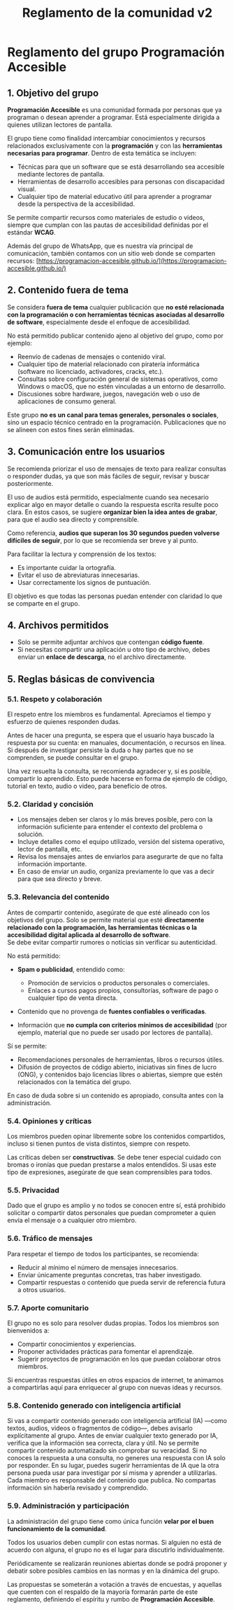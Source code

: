 ﻿---
layout: page
title: Reglamento de la comunidad v2
permalink: /reglamento-v2/
---

# Reglamento del grupo Programación Accesible

## 1. Objetivo del grupo

**Programación Accesible** es una comunidad formada por personas que ya programan o desean aprender a programar. Está especialmente dirigida a quienes utilizan lectores de pantalla.

El grupo tiene como finalidad intercambiar conocimientos y recursos relacionados exclusivamente con la **programación** y con las **herramientas necesarias para programar**. Dentro de esta temática se incluyen:

* Técnicas para que un software que se está desarrollando sea accesible mediante lectores de pantalla.
* Herramientas de desarrollo accesibles para personas con discapacidad visual.
* Cualquier tipo de material educativo útil para aprender a programar desde la perspectiva de la accesibilidad.

Se permite compartir recursos como materiales de estudio o videos, siempre que cumplan con las pautas de accesibilidad definidas por el estándar **WCAG**.

Además del grupo de WhatsApp, que es nuestra vía principal de comunicación, también contamos con un sitio web donde se comparten recursos:
[https://programacion-accesible.github.io/](https://programacion-accesible.github.io/)

## 2. Contenido fuera de tema

Se considera **fuera de tema** cualquier publicación que **no esté relacionada con la programación o con herramientas técnicas asociadas al desarrollo de software**, especialmente desde el enfoque de accesibilidad.

No está permitido publicar contenido ajeno al objetivo del grupo, como por ejemplo:

* Reenvío de cadenas de mensajes o contenido viral.
* Cualquier tipo de material relacionado con piratería informática (software no licenciado, activadores, cracks, etc.).
* Consultas sobre configuración general de sistemas operativos, como Windows o macOS, que no estén vinculadas a un entorno de desarrollo.
* Discusiones sobre hardware, juegos, navegación web o uso de aplicaciones de consumo general.

Este grupo **no es un canal para temas generales, personales o sociales**, sino un espacio técnico centrado en la programación. Publicaciones que no se alineen con estos fines serán eliminadas.

## 3. Comunicación entre los usuarios

Se recomienda priorizar el uso de mensajes de texto para realizar consultas o responder dudas, ya que son más fáciles de seguir, revisar y buscar posteriormente.

El uso de audios está permitido, especialmente cuando sea necesario explicar algo en mayor detalle o cuando la respuesta escrita resulte poco clara. En estos casos, se sugiere **organizar bien la idea antes de grabar**, para que el audio sea directo y comprensible.

Como referencia, **audios que superan los 30 segundos pueden volverse difíciles de seguir**, por lo que se recomienda ser breve y al punto.

Para facilitar la lectura y comprensión de los textos:

* Es importante cuidar la ortografía.
* Evitar el uso de abreviaturas innecesarias.
* Usar correctamente los signos de puntuación.

El objetivo es que todas las personas puedan entender con claridad lo que se comparte en el grupo.

## 4. Archivos permitidos

* Solo se permite adjuntar archivos que contengan **código fuente**.
* Si necesitas compartir una aplicación u otro tipo de archivo, debes enviar un **enlace de descarga**, no el archivo directamente.

## 5. Reglas básicas de convivencia

### 5.1. Respeto y colaboración

El respeto entre los miembros es fundamental. Apreciamos el tiempo y esfuerzo de quienes responden dudas.

Antes de hacer una pregunta, se espera que el usuario haya buscado la respuesta por su cuenta: en manuales, documentación, o recursos en línea. Si después de investigar persiste la duda o hay partes que no se comprenden, se puede consultar en el grupo.

Una vez resuelta la consulta, se recomienda agradecer y, si es posible, compartir lo aprendido. Esto puede hacerse en forma de ejemplo de código, tutorial en texto, audio o video, para beneficio de otros.

### 5.2. Claridad y concisión

* Los mensajes deben ser claros y lo más breves posible, pero con la información suficiente para entender el contexto del problema o solución.
* Incluye detalles como el equipo utilizado, versión del sistema operativo, lector de pantalla, etc.
* Revisa los mensajes antes de enviarlos para asegurarte de que no falta información importante.
* En caso de enviar un audio, organiza previamente lo que vas a decir para que sea directo y breve.

### 5.3. Relevancia del contenido

Antes de compartir contenido, asegúrate de que esté alineado con los objetivos del grupo. Solo se permite material que esté **directamente relacionado con la programación, las herramientas técnicas o la accesibilidad digital aplicada al desarrollo de software**.  
Se debe evitar compartir rumores o noticias sin verificar su autenticidad.

No está permitido:

* **Spam o publicidad**, entendido como:

  * Promoción de servicios o productos personales o comerciales.
  * Enlaces a cursos pagos propios, consultorías, software de pago o cualquier tipo de venta directa.
* Contenido que no provenga de **fuentes confiables o verificadas**.
* Información que **no cumpla con criterios mínimos de accesibilidad** (por ejemplo, material que no puede ser usado por lectores de pantalla).

Sí se permite:

* Recomendaciones personales de herramientas, libros o recursos útiles.
* Difusión de proyectos de código abierto, iniciativas sin fines de lucro (ONG), y contenidos bajo licencias libres o abiertas, siempre que estén relacionados con la temática del grupo.

En caso de duda sobre si un contenido es apropiado, consulta antes con la administración.

### 5.4. Opiniones y críticas

Los miembros pueden opinar libremente sobre los contenidos compartidos, incluso si tienen puntos de vista distintos, siempre con respeto.

Las críticas deben ser **constructivas**. Se debe tener especial cuidado con bromas o ironías que puedan prestarse a malos entendidos. Si usas este tipo de expresiones, asegúrate de que sean comprensibles para todos.

### 5.5. Privacidad

Dado que el grupo es amplio y no todos se conocen entre sí, está prohibido solicitar o compartir datos personales que puedan comprometer a quien envía el mensaje o a cualquier otro miembro.

### 5.6. Tráfico de mensajes

Para respetar el tiempo de todos los participantes, se recomienda:

* Reducir al mínimo el número de mensajes innecesarios.
* Enviar únicamente preguntas concretas, tras haber investigado.
* Compartir respuestas o contenido que pueda servir de referencia futura a otros usuarios.

### 5.7. Aporte comunitario

El grupo no es solo para resolver dudas propias. Todos los miembros son bienvenidos a:

* Compartir conocimientos y experiencias.
* Proponer actividades prácticas para fomentar el aprendizaje.
* Sugerir proyectos de programación en los que puedan colaborar otros miembros.

Si encuentras respuestas útiles en otros espacios de internet, te animamos a compartirlas aquí para enriquecer al grupo con nuevas ideas y recursos.

### 5.8. Contenido generado con inteligencia artificial

Si vas a compartir contenido generado con inteligencia artificial (IA) —como textos, audios, videos o fragmentos de código—, debes avisarlo explícitamente al grupo.
Antes de enviar cualquier texto generado por IA, verifica que la información sea correcta, clara y útil. No se permite compartir contenido automatizado sin comprobar su veracidad.
Si no conoces la respuesta a una consulta, no generes una respuesta con IA solo por responder. En su lugar, puedes sugerir herramientas de IA que la otra persona pueda usar para investigar por sí misma y aprender a utilizarlas.
Cada miembro es responsable del contenido que publica. No compartas información sin haberla revisado y comprendido.

### 5.9. Administración y participación

La administración del grupo tiene como única función **velar por el buen funcionamiento de la comunidad**.

Todos los usuarios deben cumplir con estas normas. Si alguien no está de acuerdo con alguna, el grupo no es el lugar para discutirlo individualmente.

Periódicamente se realizarán reuniones abiertas donde se podrá proponer y debatir sobre posibles cambios en las normas y en la dinámica del grupo.

Las propuestas se someterán a votación a través de encuestas, y aquellas que cuenten con el respaldo de la mayoría formarán parte de este reglamento, definiendo el espíritu y rumbo de **Programación Accesible**.